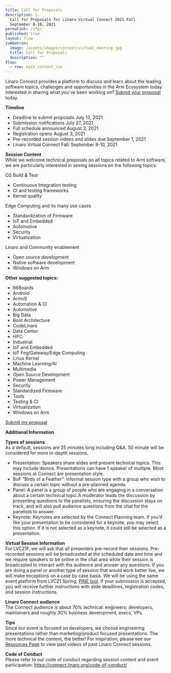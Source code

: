 ```yaml
---
title: Call for Proposals
description: |-
  Call for Proposals for Linaro Virtual Connect 2021 Fall
  September 8-10, 2021  
permalink: /cfp/
published: true
layout: flow
jumbotron:
  image: /assets/images/content/virtual_meeting.jpg
  title: Call for Proposals
  description: ""
flow:
  - row: main_content_row
---
```

Linaro Connect provides a platform to discuss and learn about the leading software topics, challenges and opportunities in the Arm Ecosystem today. Interested in sharing what you've been working on? [Submit your proposal ](https://sessionize.com/linaro-virtual-connect-2021-fall/)today.

**Timeline**

* Deadline to submit proposals July 13, 2021
* Submission notifications July 27, 2021
* Full schedule announced August 3, 2021
* Registration opens August 3, 2021 
* Pre-recorded session videos and slides due September 1, 2021
* Linaro Virtual Connect Fall: September 8-10, 2021

**Session Content** \
While we welcome technical proposals on all topics related to Arm software, we are particularly interested in seeing sessions on the following topics:

OS Build & Test

* Continuous Integration testing
* CI and testing frameworks
* Kernel quality 

Edge Computing and its many use cases

* Standardization of Firmware
* IoT and Embedded
* Automotive
* Security
* Virtualization

Linaro and Community enablement

* Open source development
* Native software development
* Windows on Arm

**Other suggested topics:**

* 96Boards
* Android
* Armv9
* Automation & CI
* Automotive
* Big Data
* Boot Architecture
* CodeLinaro
* Data Center
* HPC
* Industrial
* IoT and Embedded
* IoT Fog/Gateway/Edge Computing
* Linux Kernel
* Machine Learning/AI
* Multimedia
* Open Source Development
* Power Management
* Security
* Standardized Firmware
* Tools
* Testing & CI
* Virtualization
* Windows on Arm

[Submit my proposal ](https://sessionize.com/linaro-virtual-connect-2021-fall/)

**Additional Information** 

**Types of sessions**\
As a default, sessions are 25 minutes long including Q&A. 50 minute will be considered for more in-depth sessions.

* Presentation: Speakers share slides and present technical topics. This may include demos. Presentations can have 1 speaker of multiple. Most sessions at Connect are presentation style.
* BoF “Birds of a Feather”: Informal session type with a group who wish to discuss a certain topic without a pre-planned agenda.
* Panel: A panel is a group of people who are engaging in a conversation about a certain technical topic.A moderator leads the discussion by presenting questions to the panelists, ensuring the discussion stays on track, and will also pull audience questions from the chat for the panelists to answer.
* Keynote: Keynotes are selected by the Connect Planning team. If you’d like your presentation to be considered for a keynote, you may select this option. If it is not selected as a keynote, it could still be selected as a presentation.

**Virtual Session Information**\
For LVC21F, we will ask that all presenters pre-record their sessions. Pre-recorded sessions will be broadcasted at the scheduled date and time and we require speakers to be online in the chat area while their session is broadcasted to interact with the audience and answer any questions. If you are doing a panel or another type of session that would work better live, we will make exceptions on a case by case basis. We will be using the same event platform from LVC21 Spring, [PINE tool](https://pine.events/). If your submission is accepted, you will receive further instructions with slide deadlines, registration codes, and session instructions.

**Linaro Connect audience**\
The Connect audience is about 70% technical: engineers, developers, maintainers and roughly 30% business development, execs, VPs.

**Tips**\
Since our event is focused on developers, we choose engineering presentations rather than marketing/product focused presentations. The more technical the content, the better! For inspiration, please see our [Resources Page](https://connect.linaro.org/resources/) to view past videos of past Linaro Connect sessions. 

**Code of Conduct**\
Please refer to our code of conduct regarding session content and event participation: https://connect.linaro.org/code-of-conduct/